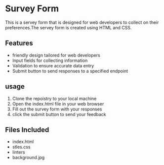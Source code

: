 # Survey Form
This is a servey form that is designed for web developers to collect on their preferences.The servey form is created using HTML and CSS.

## Features
- friendly design tailored for web developers 
- Input fields for collecting information
- Validation to ensure accurate data entry
- Submit button to send responses to a specified endpoint

## usage
1. Clone the repoistry to your local machine 
2. Open the index.html file in your web browser 
3. Fill out the survey form with your responses 
4. click the submit button to send your feedback

## Files Included
- index.html
- stles.css
- linters
- background.jpg
